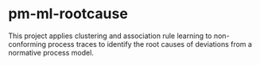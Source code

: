 # pm-ml-rootcause
This project applies clustering and association rule learning to non-conforming process traces to identify the root causes of deviations from a normative process model.
